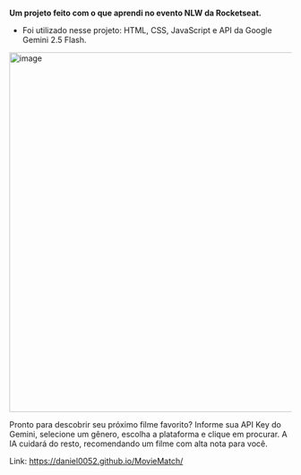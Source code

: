 **Um projeto feito com o que aprendi no evento NLW da Rocketseat.**

- Foi utilizado nesse projeto: HTML, CSS, JavaScript e API da Google Gemini 2.5 Flash.

<img width="1350" height="642" alt="image" src="https://github.com/user-attachments/assets/b0c8d129-2996-4344-b3f4-22bbda02bb03" />

Pronto para descobrir seu próximo filme favorito? Informe sua API Key do Gemini, selecione um gênero, escolha a plataforma e clique em procurar. A IA cuidará do resto, recomendando um filme com alta nota para você.

Link: https://daniel0052.github.io/MovieMatch/
